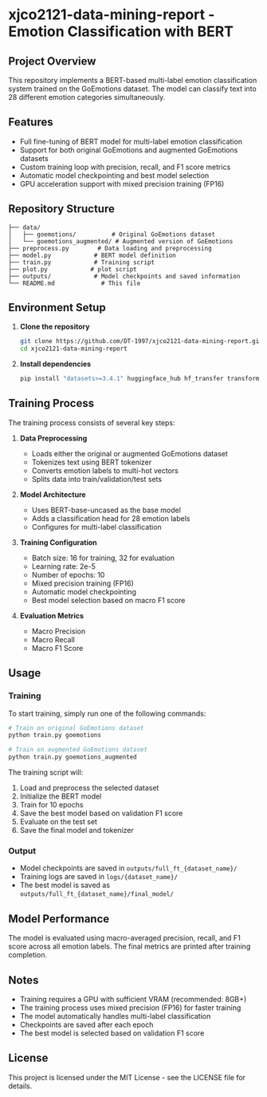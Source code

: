 # xjco2121-data-mining-report - Emotion Classification with BERT

## Project Overview
This repository implements a BERT-based multi-label emotion classification system trained on the GoEmotions dataset. The model can classify text into 28 different emotion categories simultaneously.

## Features
- Full fine-tuning of BERT model for multi-label emotion classification
- Support for both original GoEmotions and augmented GoEmotions datasets
- Custom training loop with precision, recall, and F1 score metrics
- Automatic model checkpointing and best model selection
- GPU acceleration support with mixed precision training (FP16)

## Repository Structure
```
├── data/
│   ├── goemotions/          # Original GoEmotions dataset
│   └── goemotions_augmented/ # Augmented version of GoEmotions
├── preprocess.py        # Data loading and preprocessing
├── model.py            # BERT model definition
├── train.py            # Training script
├── plot.py            # plot script
├── outputs/            # Model checkpoints and saved information
└── README.md             # This file
```

## Environment Setup
1. **Clone the repository**
   ```bash
   git clone https://github.com/DT-1997/xjco2121-data-mining-report.git
   cd xjco2121-data-mining-report
   ```

2. **Install dependencies**
   ```bash
   pip install "datasets>=3.4.1" huggingface_hub hf_transfer transformers torch numpy scikit-learn
   ```

## Training Process
The training process consists of several key steps:

1. **Data Preprocessing**
   - Loads either the original or augmented GoEmotions dataset
   - Tokenizes text using BERT tokenizer
   - Converts emotion labels to multi-hot vectors
   - Splits data into train/validation/test sets

2. **Model Architecture**
   - Uses BERT-base-uncased as the base model
   - Adds a classification head for 28 emotion labels
   - Configures for multi-label classification

3. **Training Configuration**
   - Batch size: 16 for training, 32 for evaluation
   - Learning rate: 2e-5
   - Number of epochs: 10
   - Mixed precision training (FP16)
   - Automatic model checkpointing
   - Best model selection based on macro F1 score

4. **Evaluation Metrics**
   - Macro Precision
   - Macro Recall
   - Macro F1 Score

## Usage

### Training
To start training, simply run one of the following commands:

```bash
# Train on original GoEmotions dataset
python train.py goemotions

# Train on augmented GoEmotions dataset
python train.py goemotions_augmented
```

The training script will:
1. Load and preprocess the selected dataset
2. Initialize the BERT model
3. Train for 10 epochs
4. Save the best model based on validation F1 score
5. Evaluate on the test set
6. Save the final model and tokenizer

### Output
- Model checkpoints are saved in `outputs/full_ft_{dataset_name}/`
- Training logs are saved in `logs/{dataset_name}/`
- The best model is saved as `outputs/full_ft_{dataset_name}/final_model/`

## Model Performance
The model is evaluated using macro-averaged precision, recall, and F1 score across all emotion labels. The final metrics are printed after training completion.

## Notes
- Training requires a GPU with sufficient VRAM (recommended: 8GB+)
- The training process uses mixed precision (FP16) for faster training
- The model automatically handles multi-label classification
- Checkpoints are saved after each epoch
- The best model is selected based on validation F1 score

## License
This project is licensed under the MIT License - see the LICENSE file for details.
